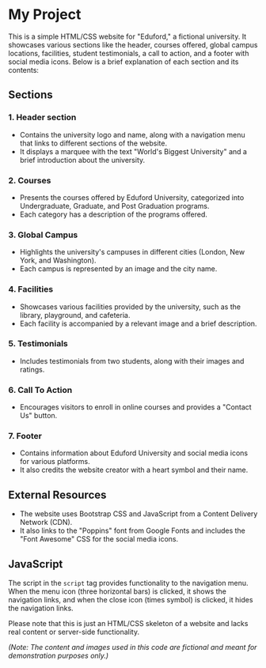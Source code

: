 # My Project

This is a simple HTML/CSS website for "Eduford," a fictional university. It showcases various sections like the header, courses offered, global campus locations, facilities, student testimonials, a call to action, and a footer with social media icons. Below is a brief explanation of each section and its contents:

## Sections

### 1. Header section
- Contains the university logo and name, along with a navigation menu that links to different sections of the website.
- It displays a marquee with the text "World's Biggest University" and a brief introduction about the university.

### 2. Courses
- Presents the courses offered by Eduford University, categorized into Undergraduate, Graduate, and Post Graduation programs.
- Each category has a description of the programs offered.

### 3. Global Campus
- Highlights the university's campuses in different cities (London, New York, and Washington).
- Each campus is represented by an image and the city name.

### 4. Facilities
- Showcases various facilities provided by the university, such as the library, playground, and cafeteria.
- Each facility is accompanied by a relevant image and a brief description.

### 5. Testimonials
- Includes testimonials from two students, along with their images and ratings.

### 6. Call To Action
- Encourages visitors to enroll in online courses and provides a "Contact Us" button.

### 7. Footer
- Contains information about Eduford University and social media icons for various platforms.
- It also credits the website creator with a heart symbol and their name.

## External Resources

- The website uses Bootstrap CSS and JavaScript from a Content Delivery Network (CDN).
- It also links to the "Poppins" font from Google Fonts and includes the "Font Awesome" CSS for the social media icons.

## JavaScript

The script in the `script` tag provides functionality to the navigation menu. When the menu icon (three horizontal bars) is clicked, it shows the navigation links, and when the close icon (times symbol) is clicked, it hides the navigation links.

Please note that this is just an HTML/CSS skeleton of a website and lacks real content or server-side functionality.

*(Note: The content and images used in this code are fictional and meant for demonstration purposes only.)*
